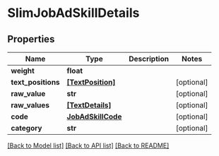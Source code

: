 # SlimJobAdSkillDetails


## Properties
Name | Type | Description | Notes
------------ | ------------- | ------------- | -------------
**weight** | **float** |  | 
**text_positions** | [**[TextPosition]**](TextPosition.md) |  | [optional] 
**raw_value** | **str** |  | [optional] 
**raw_values** | [**[TextDetails]**](TextDetails.md) |  | [optional] 
**code** | [**JobAdSkillCode**](JobAdSkillCode.md) |  | [optional] 
**category** | **str** |  | [optional] 

[[Back to Model list]](../README.md#documentation-for-models) [[Back to API list]](../README.md#documentation-for-api-endpoints) [[Back to README]](../README.md)


